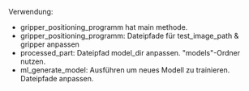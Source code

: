 Verwendung:

- gripper_positioning_programm hat main methode. 
- gripper_positioning_programm: Dateipfade für test_image_path & gripper anpassen
- processed_part: Dateipfad model_dir anpassen. "models"-Ordner nutzen.
- ml_generate_model: Ausführen um neues Modell zu trainieren. Dateipfade anpassen.